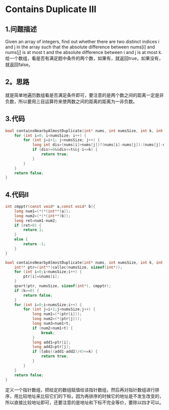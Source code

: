 Contains Duplicate III
===

1.问题描述
---

Given an array of integers, find out whether there are two distinct indices i and j in the array such that the absolute difference between nums[i] and nums[j] is at most t and the absolute difference between i and j is at most k. <br>
给一个数组，看是否有满足题中条件的两个数，如果有，就返回true，如果没有，就返回false。

2。思路
---

就是简单地遍历数组看是否满足条件即可，要注意的是两个数之间的距离一定是非负数，所以要用三目运算符来使两数之间的距离的距离为一非负数。

3.代码
---

```c
bool containsNearbyAlmostDuplicate(int* nums, int numsSize, int k, int t) {
    for (int i=0; i<numsSize; i++) {
        for (int j=i+1; j<numsSize; j++) {
            long int dis=(nums[i]>nums[j])?(nums[i]-nums[j]):(nums[j]-nums[i]);
            if (dis>=0&&dis<=t&&j-i<=k) {
                return true;
            }
        }
    }
    return false;
}
```

4.代码II
---

```c
int cmpptr(const void* a,const void* b){
	long num1=(*(*(int**)a));
	long num2=(*(*(int**)b));
	long ret=num1-num2;
	if (ret>0) {
		return 1;
	}
	else {
		return -1;
	}
}

bool containsNearbyAlmostDuplicate(int* nums, int numsSize, int k, int t) {
    int** ptr=(int**)calloc(numsSize, sizeof(int*));
	for (int i=0;i<numsSize;i++) {
		ptr[i]=&nums[i];
	}
	qsort(ptr, numsSize, sizeof(int*), cmpptr);
	if (k==0) {
		return false;
	}
	for (int i=0;i<numsSize;i++) {
		for (int j=i+1;j<numsSize;j++) {
			long num1=(*(ptr[i]));
			long num2=(*(ptr[j]));
			long num3=num1+t;
			if (num2>num1+t) {
				break;
			}
			long add1=ptr[i];
			long add2=ptr[j];
			if (labs((add1-add2)/4)<=k) {
				return true;
			}
		}
	}
	return false;
}
```

定义一个指针数组，把给定的数组赋值给该指针数组，然后再对指针数组进行排序，用比较地址来比较它们的下标，因为再排序的时候它的地址是不发生改变的，所以直接比较地址即可，还要注意的是地址和下标不完全等价，要除以四才可以。
